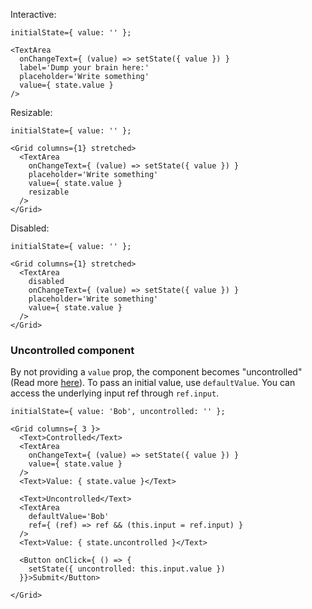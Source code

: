 Interactive:

```
initialState={ value: '' };

<TextArea
  onChangeText={ (value) => setState({ value }) }
  label='Dump your brain here:'
  placeholder='Write something'
  value={ state.value }
/>
```

Resizable:

```
initialState={ value: '' };

<Grid columns={1} stretched>
  <TextArea
    onChangeText={ (value) => setState({ value }) }
    placeholder='Write something'
    value={ state.value }
    resizable
  />
</Grid>
```

Disabled:

```
initialState={ value: '' };

<Grid columns={1} stretched>
  <TextArea
    disabled
    onChangeText={ (value) => setState({ value }) }
    placeholder='Write something'
    value={ state.value }
  />
</Grid>
```

### Uncontrolled component

By not providing a `value` prop, the component becomes "uncontrolled" (Read more [here](https://facebook.github.io/react/docs/uncontrolled-components.html)). To pass an
initial value, use `defaultValue`. You can access the underlying input ref through `ref.input`.

```
initialState={ value: 'Bob', uncontrolled: '' };

<Grid columns={ 3 }>
  <Text>Controlled</Text>
  <TextArea
    onChangeText={ (value) => setState({ value }) }
    value={ state.value }
  />
  <Text>Value: { state.value }</Text>

  <Text>Uncontrolled</Text>
  <TextArea
    defaultValue='Bob'
    ref={ (ref) => ref && (this.input = ref.input) }
  />
  <Text>Value: { state.uncontrolled }</Text>

  <Button onClick={ () => {
    setState({ uncontrolled: this.input.value })
  }}>Submit</Button>

</Grid>
```
